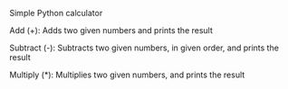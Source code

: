 Simple Python calculator

Add (+): Adds two given numbers and prints the result

Subtract (-): Subtracts two given numbers, in given order, and prints the result

Multiply (*): Multiplies two given numbers, and prints the result